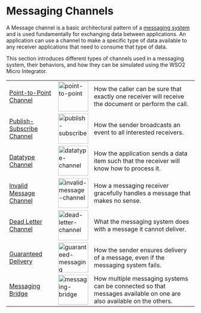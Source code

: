 # Messaging Channels

A Message channel is a basic architectural pattern of a [messaging system]({{base_path}}/learn/enterprise-integration-patterns/messaging-systems/overview) and is used fundamentally for exchanging data between applications. An application can use a channel to make a specific type of data available to any receiver applications that need to consume that type of data.

This section introduces different types of channels used in a messaging system, their behaviors, and how they can be simulated using the WSO2 Micro Integrator.

<table>
    <tr>
        <td><a href="{{base_path}}/learn/enterprise-integration-patterns/messaging-channels/point-to-point-channel">Point-to-Point Channel</a></td>
        <td><a href="{{base_path}}/assets/img/learn/enterprise-integration-patterns/point-to-point.png"><img src="{{base_path}}/assets/img/learn/enterprise-integration-patterns/point-to-point.png" alt="point-to-point" width="80"></a></td>
        <td>How the caller can be sure that exactly one receiver will receive the document or perform the call.</td>
    </tr>
    <tr>
        <td><a href="{{base_path}}/learn/enterprise-integration-patterns/messaging-channels/publish-subscribe-channel">Publish-Subscribe Channel</a></td>
        <td><a href="{{base_path}}/assets/img/learn/enterprise-integration-patterns/publish-subscribe.png"><img src="{{base_path}}/assets/img/learn/enterprise-integration-patterns/publish-subscribe.png" alt="publish-subscribe" width="80"></a></td>
        <td>How the sender broadcasts an event to all interested receivers.</td>
    </tr>
    <tr>
        <td><a href="{{base_path}}/learn/enterprise-integration-patterns/messaging-channels/datatype-channel">Datatype Channel</a></td>
        <td><a href="{{base_path}}/assets/img/learn/enterprise-integration-patterns/datatype-channel.png"><img src="{{base_path}}/assets/img/learn/enterprise-integration-patterns/datatype-channel.png" alt="datatype-channel" width="80"></a></td>
        <td>How the application sends a data item such that the receiver will know how to process it.</td>
    </tr>
    <tr>
        <td><a href="{{base_path}}/learn/enterprise-integration-patterns/messaging-channels/invalid-message-channel">Invalid Message Channel</a></td>
        <td><a href="{{base_path}}/assets/img/learn/enterprise-integration-patterns/invalid-message-channel.png"><img src="{{base_path}}/assets/img/learn/enterprise-integration-patterns/invalid-message-channel.png" alt="invalid-message-channel" width="80"></a></td>
        <td>How a messaging receiver gracefully handles a message that makes no sense.</td>
    </tr>
    <tr>
        <td><a href="{{base_path}}/learn/enterprise-integration-patterns/messaging-channels/dead-letter-channel">Dead Letter Channel</a></td>
        <td><a href="{{base_path}}/assets/img/learn/enterprise-integration-patterns/dead-letter-channel.png"><img src="{{base_path}}/assets/img/learn/enterprise-integration-patterns/dead-letter-channel.png" alt="dead-letter-channel" width="80"></a></td>
        <td>What the messaging system does with a message it cannot deliver.</td>
    </tr>
    <tr>
        <td><a href="{{base_path}}/learn/enterprise-integration-patterns/messaging-channels/guaranteed-delivery">Guaranteed Delivery</a></td>
        <td><a href="{{base_path}}/assets/img/learn/enterprise-integration-patterns/guaranteed-messaging.png"><img src="{{base_path}}/assets/img/learn/enterprise-integration-patterns/guaranteed-messaging.png" alt="guaranteed-messaging" width="80"></a></td>
        <td>How the sender ensures delivery of a message, even if the messaging system fails.</td>
    </tr>
    <tr>
        <td><a href="{{base_path}}/learn/enterprise-integration-patterns/messaging-channels/messaging-bridge">Messaging Bridge</a></td>
        <td><a href="{{base_path}}/assets/img/learn/enterprise-integration-patterns/messaging-bridge.png"><img src="{{base_path}}/assets/img/learn/enterprise-integration-patterns/messaging-bridge.png" alt="messaging-bridge" width="80"></a></td>
        <td>How multiple messaging systems can be connected so that messages available on one are also available on the others.</td>
    </tr>
</table>
